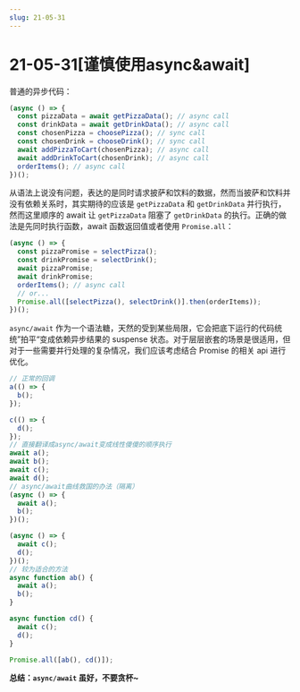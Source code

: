```yaml
---
slug: 21-05-31
---
```


# 21-05-31[谨慎使用async&await]

普通的异步代码：

```javascript
(async () => {
  const pizzaData = await getPizzaData(); // async call
  const drinkData = await getDrinkData(); // async call
  const chosenPizza = choosePizza(); // sync call
  const chosenDrink = chooseDrink(); // sync call
  await addPizzaToCart(chosenPizza); // async call
  await addDrinkToCart(chosenDrink); // async call
  orderItems(); // async call
})();
```

从语法上说没有问题，表达的是同时请求披萨和饮料的数据，然而当披萨和饮料并没有依赖关系时，其实期待的应该是 `getPizzaData` 和 `getDrinkData` 并行执行，然而这里顺序的 await 让 `getPizzaData` 阻塞了 `getDrinkData` 的执行。正确的做法是先同时执行函数，await 函数返回值或者使用 `Promise.all`：

```javascript
(async () => {
  const pizzaPromise = selectPizza();
  const drinkPromise = selectDrink();
  await pizzaPromise;
  await drinkPromise;
  orderItems(); // async call
  // or...
  Promise.all([selectPizza(), selectDrink()].then(orderItems));
})();
```

`async/await` 作为一个语法糖，天然的受到某些局限，它会把底下运行的代码统统”拍平“变成依赖异步结果的 suspense 状态。对于层层嵌套的场景是很适用，但对于一些需要并行处理的复杂情况，我们应该考虑结合 Promise 的相关 api 进行优化。

```javascript
// 正常的回调
a(() => {
  b();
});

c(() => {
  d();
});
// 直接翻译成async/await变成线性傻傻的顺序执行
await a();
await b();
await c();
await d();
// async/await曲线救国的办法（隔离）
(async () => {
  await a();
  b();
})();

(async () => {
  await c();
  d();
})();
// 较为适合的方法
async function ab() {
  await a();
  b();
}

async function cd() {
  await c();
  d();
}

Promise.all([ab(), cd()]);
```

**总结：`async/await` 虽好，不要贪杯~**
